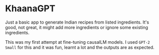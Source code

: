 # KhaanaGPT

Just a basic app to generate Indian recipes from listed ingredients. It's good, not great, it might add more ingredients or ignore some existing ingredients.

This was my first attempt at fine-tuning causalLM models. I used `GPT-2 Small` for this and it was fun, learnt a lot and the outputs are as expected.

